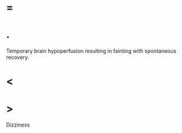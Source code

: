 # =

# .

Temporary brain hypoperfusion resulting in fainting with spontaneous recovery.

# <

# >

Dizziness
